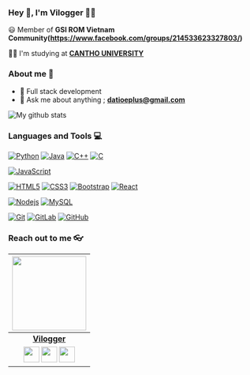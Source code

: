 
### Hey 👋, I'm Vilogger 👨‍💻



:smiley: Member of **GSI ROM Vietnam Community(https://www.facebook.com/groups/214533623327803/)** 

👨‍🎓 I'm studying at **[CANTHO UNIVERSITY](https://ctu.edu.vn/)** 

### About me :eyes:

- :dart: Full stack development 
- :e-mail: Ask me about anything ; **[datioeplus@gmail.com](datioeplus@gmail.com)**

![My github stats](https://github-readme-stats.vercel.app/api?username=lvdat&show_icons=true&hide_border=true)

### Languages and Tools :computer:

[![Python](https://img.shields.io/badge/-Python-black?style=flat&logo=python&link=https://github.com/vilogger)](https://github.com/vilogger) [![Java](https://img.shields.io/badge/Java-orange?style=flat&logo=java&logoColor=white&link=https://github.com/vilogger)](https://github.com/vilogger) [![C++](https://img.shields.io/badge/-C++-00599C?style=flat&logo=c++&link=https://github.com/vilogger)](https://github.com/vilogger) [![C](https://img.shields.io/badge/-A8B9CC?style=flat&logo=c&logoColor=white&link=https://github.com/vilogger)](https://github.com/vilogger)

[![JavaScript](https://img.shields.io/badge/-JavaScript-black?style=flat&logo=javascript&link=https://github.com/vilogger)](https://github.com/vilogger)

[![HTML5](https://img.shields.io/badge/-HTML5-E34F26?style=flat&logo=html5&logoColor=white&link=https://github.com/vilogger)](https://github.com/vilogger) [![CSS3](https://img.shields.io/badge/-CSS3-1572B6?style=flat&logo=css3&link=https://github.com/vilogger)](https://github.com/vilogger) [![Bootstrap](https://img.shields.io/badge/-Bootstrap-563D7C?style=flat&logo=bootstrap&link=https://github.com/vilogger)](https://github.com/vilogger) [![React](https://img.shields.io/badge/-React-black?style=flat&logo=react&link=https://github.com/vilogger)](https://github.com/vilogger)

[![Nodejs](https://img.shields.io/badge/-Nodejs-black?style=flat&logo=Node.js&link=https://github.com/vilogger)](https://github.com/vilogger) [![MySQL](https://img.shields.io/badge/-MySQL-black?style=flat&logo=mysql&link=https://github.com/vilogger)](https://github.com/vilogger)

[![Git](https://img.shields.io/badge/-Git-black?style=flat&logo=git&link=https://github.com/vilogger)](https://github.com/vilogger) [![GitLab](https://img.shields.io/badge/-GitLab-FCA121?style=flat&logo=gitlab&link=https://github.com/vilogger)](https://gitlab.com/vilogger) [![GitHub](https://img.shields.io/badge/-GitHub-181717?style=flat&logo=github&link=https://github.com/vilogger)](https://github.com/vilogger)

### Reach out to me 👓

|  <a href="https://vilogger.github.io/"><img src="https://icon-library.net//images/icon-programmer/icon-programmer-14.jpg" width="150px" height="150px" /></a> |
|:---------------------------------------------------------------------------------------------------------------------------------------: |
|       **[Vilogger](https://vilogger.github.io/)**                                                                                |
|<a href="https://t.me/levandat"><img src="https://upload.wikimedia.org/wikipedia/commons/thumb/8/82/Telegram_logo.svg/768px-Telegram_logo.svg.png" width="32px" height="32px"></a> <a href="https://github.com/vilogger"><img src="https://cdn.iconscout.com/icon/free/png-256/github-108-438008.png" width="32px" height="32px"></a> <a href="https://www.facebook.com/vilogger.dev"><img src="https://i.ibb.co/zmYNW4p/facebook.png" width="32px" height="32px"></a> |










<!--
this readme using format by hritik5102
**hritik5102/hritik5102** is a ✨ _special_ ✨ repository because its `README.md` (this file) appears on your GitHub profile.

Here are some ideas to get you started:

- 🔭 I’m currently working on ...
- 🌱 I’m currently learning ...
- 👯 I’m looking to collaborate on ...
- 🤔 I’m looking for help with ...
- 💬 Ask me about ...
- 📫 How to reach me: ...
- 😄 Pronouns: ...
- ⚡ Fun fact: ...
-->
